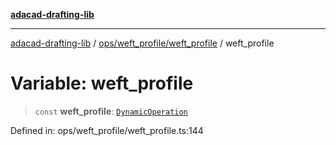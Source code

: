 [**adacad-drafting-lib**](../../../../README.md)

***

[adacad-drafting-lib](../../../../modules.md) / [ops/weft\_profile/weft\_profile](../README.md) / weft\_profile

# Variable: weft\_profile

> `const` **weft\_profile**: [`DynamicOperation`](../../../../objects/datatypes/type-aliases/DynamicOperation.md)

Defined in: ops/weft\_profile/weft\_profile.ts:144
